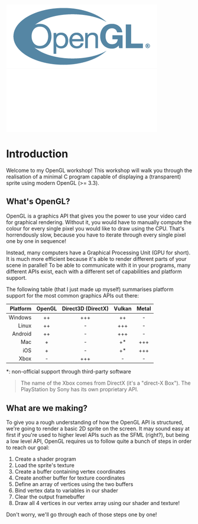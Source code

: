 <!-- markdownlint-disable MD033 -->
<!-- markdownlint-disable MD041 -->

<img class="light-only" src="res/OpenGL_170px_June16.png">
<img class="dark-only" src="res/OpenGL_White_170px_June16.png">

# Introduction

Welcome to my OpenGL workshop! This workshop will walk you through the
realisation of a minimal C program capable of displaying a (transparent) sprite
using modern OpenGL (>= 3.3).

## What's OpenGL?

OpenGL is a graphics API that gives you the power to use your video card for
graphical rendering. Without it, you would have to manually compute the colour
for every single pixel you would like to draw using the CPU. That's horrendously
slow, because you have to iterate through every single pixel one by one in
sequence!

Instead, many computers have a Graphical Processing Unit (GPU for short). It is
much more efficient because it's able to render different parts of your scene in
parallel! To be able to communicate with it in your programs, many different
APIs exist, each with a different set of capabilities and platform support.

The following table (that I just made up myself) summarises platform support for
the most common graphics APIs out there:

| Platform | OpenGL | Direct3D (DirectX) | Vulkan | Metal |
| -------: | :----: | :----------------: | :----: | :---: |
|  Windows |   ++   |        +++         |   ++   |   -   |
|    Linux |   ++   |         -          |  +++   |   -   |
|  Android |   ++   |         -          |  +++   |   -   |
|      Mac |   +    |         -          |  +\*   |  +++  |
|      iOS |   +    |         -          |  +\*   |  +++  |
|     Xbox |   -    |        +++         |   -    |   -   |

\*: non-official support through third-party software

> The name of the Xbox comes from DirectX (it's a "direct-X Box"). The
> PlayStation by Sony has its own proprietary API.

## What are we making?

To give you a rough understanding of how the OpenGL API is structured, we're
going to render a basic 2D sprite on the screen. It may sound easy at first if
you're used to higher level APIs such as the SFML (right?), but being a low
level API, OpenGL requires us to follow quite a bunch of steps in order to reach
our goal:

1. Create a shader program
2. Load the sprite's texture
3. Create a buffer containing vertex coordinates
4. Create another buffer for texture coordinates
5. Define an array of vertices using the two buffers
6. Bind vertex data to variables in our shader
7. Clear the output framebuffer
8. Draw all 4 vertices in our vertex array using our shader and texture!

Don't worry, we'll go through each of those steps one by one!
